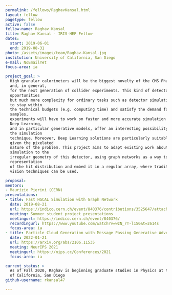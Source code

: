 ```yaml
---
permalink: /fellows/RaghavKansal.html
layout: fellow
pagetype: fellow
active: false
fellow-name: Raghav Kansal
title: Raghav Kansal - IRIS-HEP Fellow
dates:
  start: 2019-06-01
  end: 2019-08-31
photo: /assets/images/team/Raghav-Kansal.jpg
institution: University of California, San Diego
e-mail: NoEmailYet
focus-area: ia

project_goal: >
  High granular calorimeters will be the biggest novelty of the CMS Phase II upgrade
  and, in general,
  for the next generation of collider experiments. This kind of detectors offer more
  opportunities
  but much more complexity for ordinary tasks such as detector simulation. In order
  to stay within
  the technical budgets (e.g. computing time) and satisfy the demand for large simulation
  samples,
  experiments will have to work on faster and more accurate simulation techniques.
  Deep Learning,
  and in particular generative models, offer an interesting possibility to speed up
  the simulation
  technique. Moreover, Deep Learning solutions are particularly suitable for HGCAL,
  given the pixelated
  nature of the problem. This project aims to adapt existing work about GAN for fast
  simulation to the
  irregular geometry of this detector, using graph networks as a way to learn a sparse
  representation
  of the hit distribution and embed it in a regular array, where traditional computing
  vision techniques can be used.

proposal:
mentors:
- Maurizio Pierini (CERN)
presentations:
- title: Fast HGCAL Simulation with Graph Network
  date: 2019-08-21
  url: https://indico.cern.ch/event/840376/contributions/3525647/attachments/1895521/3127116/GNNs_for_Fast_HGCAL_Simulation_IRIS-HEP.pdf#search=Raghav%20Kansal
  meeting: Summer student project presentations
  meetingurl: https://indico.cern.ch/event/840376/
  recordingurl: https://www.youtube.com/watch?v=wzN_rT-l1S0&t=2614s
  focus-area: ia
- title: Particle Cloud Generation with Message Passing Generative Adversarial Networks
  date: 2022-01-21
  url: https://arxiv.org/abs/2106.11535
  meeting: NeurIPS 2021
  meetingurl: https://nips.cc/Conferences/2021
  focus-area: ia

current_status: >
  As of Fall 2020, Raghav is beginning graduate studies in Physics at the University
  of California, San Diego
github-username: rkansal47

---
```

